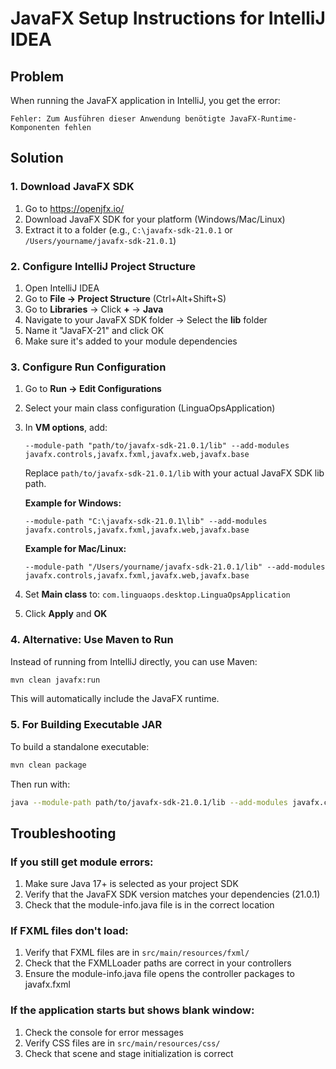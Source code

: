 # JavaFX Setup Instructions for IntelliJ IDEA

## Problem
When running the JavaFX application in IntelliJ, you get the error:
```
Fehler: Zum Ausführen dieser Anwendung benötigte JavaFX-Runtime-Komponenten fehlen
```

## Solution

### 1. Download JavaFX SDK
1. Go to https://openjfx.io/
2. Download JavaFX SDK for your platform (Windows/Mac/Linux)
3. Extract it to a folder (e.g., `C:\javafx-sdk-21.0.1` or `/Users/yourname/javafx-sdk-21.0.1`)

### 2. Configure IntelliJ Project Structure
1. Open IntelliJ IDEA
2. Go to **File → Project Structure** (Ctrl+Alt+Shift+S)
3. Go to **Libraries** → Click **+** → **Java**
4. Navigate to your JavaFX SDK folder → Select the **lib** folder
5. Name it "JavaFX-21" and click OK
6. Make sure it's added to your module dependencies

### 3. Configure Run Configuration
1. Go to **Run → Edit Configurations**
2. Select your main class configuration (LinguaOpsApplication)
3. In **VM options**, add:
   ```
   --module-path "path/to/javafx-sdk-21.0.1/lib" --add-modules javafx.controls,javafx.fxml,javafx.web,javafx.base
   ```
   Replace `path/to/javafx-sdk-21.0.1/lib` with your actual JavaFX SDK lib path.

   **Example for Windows:**
   ```
   --module-path "C:\javafx-sdk-21.0.1\lib" --add-modules javafx.controls,javafx.fxml,javafx.web,javafx.base
   ```

   **Example for Mac/Linux:**
   ```
   --module-path "/Users/yourname/javafx-sdk-21.0.1/lib" --add-modules javafx.controls,javafx.fxml,javafx.web,javafx.base
   ```

4. Set **Main class** to: `com.linguaops.desktop.LinguaOpsApplication`
5. Click **Apply** and **OK**

### 4. Alternative: Use Maven to Run
Instead of running from IntelliJ directly, you can use Maven:

```bash
mvn clean javafx:run
```

This will automatically include the JavaFX runtime.

### 5. For Building Executable JAR
To build a standalone executable:

```bash
mvn clean package
```

Then run with:
```bash
java --module-path path/to/javafx-sdk-21.0.1/lib --add-modules javafx.controls,javafx.fxml,javafx.web,javafx.base -jar target/linguaops-desktop-1.0.0.jar
```

## Troubleshooting

### If you still get module errors:
1. Make sure Java 17+ is selected as your project SDK
2. Verify that the JavaFX SDK version matches your dependencies (21.0.1)
3. Check that the module-info.java file is in the correct location

### If FXML files don't load:
1. Verify that FXML files are in `src/main/resources/fxml/`
2. Check that the FXMLLoader paths are correct in your controllers
3. Ensure the module-info.java file opens the controller packages to javafx.fxml

### If the application starts but shows blank window:
1. Check the console for error messages
2. Verify CSS files are in `src/main/resources/css/`
3. Check that scene and stage initialization is correct
